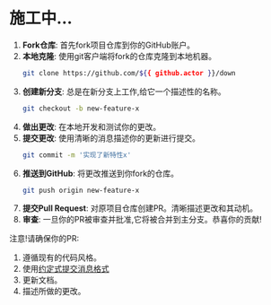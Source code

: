 # 施工中…


1. **Fork仓库**: 首先fork项目仓库到你的GitHub账户。
2. **本地克隆**: 使用git客户端将fork的仓库克隆到本地机器。
    ```sh
    git clone https://github.com/${{ github.actor }}/down
    ```
3. **创建新分支**: 总是在新分支上工作,给它一个描述性的名称。
    ```sh
    git checkout -b new-feature-x
    ```
4. **做出更改**: 在本地开发和测试你的更改。
5. **提交更改**: 使用清晰的消息描述你的更新进行提交。
    ```sh
    git commit -m '实现了新特性x'
    ```
6. **推送到GitHub**: 将更改推送到你fork的仓库。
    ```sh
    git push origin new-feature-x
    ```
7. **提交Pull Request**: 对原项目仓库创建PR。清晰描述更改和其动机。
8. **审查**: 一旦你的PR被审查并批准,它将被合并到主分支。恭喜你的贡献!

注意!请确保你的PR:

1. 遵循现有的代码风格。
2. 使用[约定式提交消息格式](https://www.conventionalcommits.org/en/v1.0.0/)
3. 更新文档。
4. 描述所做的更改。

